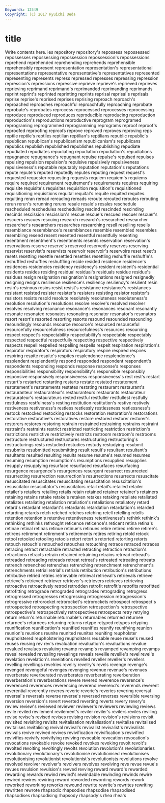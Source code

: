 ```yaml
---
Keywords: 12549 
Copyright: (C) 2017 Ryuichi Ueda
---
```


# title

Write contents here.
ies repository repository's
repossess repossessed repossesses repossessing repossession repossession's repossessions reprehend reprehended reprehending
reprehends reprehensible reprehensibly represent representation representation's representational representations representative representative's
representatives represented representing represents repress repressed represses repressing repression repression's
repressions repressive reprieve reprieve's reprieved reprieves reprieving reprimand reprimand's reprimanded
reprimanding reprimands reprint reprint's reprinted reprinting reprints reprisal reprisal's reprisals
reprise reprise's reprised reprises reprising reproach reproach's reproached reproaches reproachful
reproachfully reproaching reprobate reprobate's reprobates reprocess reprocessed reprocesses reprocessing reproduce
reproduced reproduces reproducible reproducing reproduction reproduction's reproductions reproductive reprogram reprogramed
reprograming reprogrammed reprogramming reprograms reproof reproof's reproofed reproofing reproofs reprove
reproved reproves reproving reps reptile reptile's reptiles reptilian reptilian's reptilians
republic republic's republican republican's republicanism republicanism's republicans republics republish republished
republishes republishing repudiate repudiated repudiates repudiating repudiation repudiation's repudiations repugnance
repugnance's repugnant repulse repulse's repulsed repulses repulsing repulsion repulsion's repulsive
repulsively repulsiveness repulsiveness's reputable reputably reputation reputation's reputations repute repute's
reputed reputedly reputes reputing request request's requested requester requesting requests
requiem requiem's requiems require required requirement requirement's requirements requires requiring
requisite requisite's requisites requisition requisition's requisitioned requisitioning requisitions requital requital's
requite requited requites requiting reran reread rereading rereads reroute rerouted
reroutes rerouting rerun rerun's rerunning reruns resale resale's resales reschedule
rescheduled reschedules rescheduling rescind rescinded rescinding rescinds rescission rescission's rescue
rescue's rescued rescuer rescuer's rescuers rescues rescuing research research's researched
researcher researcher's researchers researches researching resell reselling resells resemblance resemblance's
resemblances resemble resembled resembles resembling resend resent resented resentful resentfully
resenting resentment resentment's resentments resents reservation reservation's reservations reserve reserve's
reserved reservedly reserves reserving reservist reservist's reservists reservoir reservoir's reservoirs
reset reset's resets resetting resettle resettled resettles resettling reshuffle reshuffle's
reshuffled reshuffles reshuffling reside resided residence residence's residences residencies residency
residency's resident resident's residential residents resides residing residual residual's residuals
residue residue's residues resign resignation resignation's resignations resigned resignedly resigning
resigns resilience resilience's resiliency resiliency's resilient resin resin's resinous resins
resist resist's resistance resistance's resistances resistant resisted resister resister's resisters
resisting resistor resistor's resistors resists resold resolute resolutely resoluteness resoluteness's
resolution resolution's resolutions resolve resolve's resolved resolver resolves resolving resonance
resonance's resonances resonant resonantly resonate resonated resonates resonating resonator resonator's
resonators resort resort's resorted resorting resorts resound resounded resounding resoundingly
resounds resource resource's resourced resourceful resourcefully resourcefulness resourcefulness's resources resourcing
respect respect's respectability respectability's respectable respectably respected respectful respectfully respecting
respective respectively respects respell respelled respelling respells respelt respiration respiration's
respirator respirator's respirators respiratory respire respired respires respiring respite respite's
respites resplendence resplendence's resplendent resplendently respond responded respondent respondent's respondents
responding responds response response's responses responsibilities responsibility responsibility's responsible responsibly
responsive responsively responsiveness responsiveness's rest rest's restart restart's restarted restarting
restarts restate restated restatement restatement's restatements restates restating restaurant restaurant's
restauranteur restauranteur's restauranteurs restaurants restaurateur restaurateur's restaurateurs rested restful restfuller
restfullest restfully restfulness restfulness's resting restitution restitution's restive restively restiveness
restiveness's restless restlessly restlessness restlessness's restock restocked restocking restocks restoration
restoration's restorations restorative restorative's restoratives restore restored restorer restorer's restorers
restores restoring restrain restrained restraining restrains restraint restraint's restraints restrict
restricted restricting restriction restriction's restrictions restrictive restrictively restricts restroom restroom's
restrooms restructure restructured restructures restructuring restructuring's restructurings rests restudied restudies
restudy restudying resubmit resubmits resubmitted resubmitting result result's resultant resultant's
resultants resulted resulting results resume resume's resumed resumes resuming resumption
resumption's resumptions resupplied resupplies resupply resupplying resurface resurfaced resurfaces resurfacing
resurgence resurgence's resurgences resurgent resurrect resurrected resurrecting resurrection resurrection's resurrections
resurrects resuscitate resuscitated resuscitates resuscitating resuscitation resuscitation's resuscitator resuscitator's resuscitators
retail retail's retailed retailer retailer's retailers retailing retails retain retained
retainer retainer's retainers retaining retains retake retake's retaken retakes retaking
retaliate retaliated retaliates retaliating retaliation retaliation's retaliations retaliatory retard retard's
retardant retardant's retardants retardation retardation's retarded retarding retards retch retched
retches retching retell retelling retells retention retention's retentive retentiveness retentiveness's
rethink rethink's rethinking rethinks rethought reticence reticence's reticent retina retina's
retinae retinal retinas retinue retinue's retinues retire retired retiree retiree's
retirees retirement retirement's retirements retires retiring retold retook retool retooled
retooling retools retort retort's retorted retorting retorts retouch retouch's retouched
retouches retouching retrace retraced retraces retracing retract retractable retracted retracting
retraction retraction's retractions retracts retrain retrained retraining retrains retread retread's
retreaded retreading retreads retreat retreat's retreated retreating retreats retrench retrenched
retrenches retrenching retrenchment retrenchment's retrenchments retrial retrial's retrials retribution retribution's
retributions retributive retried retries retrievable retrieval retrieval's retrievals retrieve retrieve's
retrieved retriever retriever's retrievers retrieves retrieving retroactive retroactively retrod retrodden
retrofit retrofit's retrofits retrofitted retrofitting retrograde retrograded retrogrades retrograding retrogress
retrogressed retrogresses retrogressing retrogression retrogression's retrogressive retrorocket retrorocket's retrorockets retrospect
retrospect's retrospected retrospecting retrospection retrospection's retrospective retrospective's retrospectively retrospectives retrospects
retry retrying return return's returnable returnable's returnables returned returnee returnee's
returnees returning returns retype retyped retypes retyping reunification reunification's reunified
reunifies reunify reunifying reunion reunion's reunions reunite reunited reunites reuniting
reupholster reupholstered reupholstering reupholsters reusable reuse reuse's reused reuses reusing
rev rev's revaluation revaluation's revaluations revalue revalued revalues revaluing revamp
revamp's revamped revamping revamps reveal revealed revealing revealings reveals reveille
reveille's revel revel's revelation revelation's revelations revelled reveller reveller's revellers
revelling revellings revelries revelry revelry's revels revenge revenge's revenged revengeful
revenges revenging revenue revenue's revenues reverberate reverberated reverberates reverberating reverberation
reverberation's reverberations revere revered reverence reverence's reverenced reverences reverencing reverend
reverend's reverends reverent reverential reverently reveres reverie reverie's reveries revering
reversal reversal's reversals reverse reverse's reversed reverses reversible reversing reversion
reversion's revert reverted reverting reverts revery revery's review review's reviewed
reviewer reviewer's reviewers reviewing reviews revile reviled revilement revilement's reviler
reviler's revilers reviles reviling revise revise's revised revises revising revision
revision's revisions revisit revisited revisiting revisits revitalisation revitalisation's revitalise revitalised
revitalises revitalising revival revival's revivalist revivalist's revivalists revivals revive revived
revives revivification revivification's revivified revivifies revivify revivifying reviving revocable revocation
revocation's revocations revokable revoke revoked revokes revoking revolt revolt's revolted
revolting revoltingly revolts revolution revolution's revolutionaries revolutionary revolutionary's revolutionise revolutionised
revolutionises revolutionising revolutionist revolutionist's revolutionists revolutions revolve revolved revolver revolver's
revolvers revolves revolving revs revue revue's revues revulsion revulsion's revved
revving reward reward's rewarded rewarding rewards rewind rewind's rewindable rewinding
rewinds rewire rewired rewires rewiring reword reworded rewording rewords rework
reworked reworking reworks rewound rewrite rewrite's rewrites rewriting rewritten rewrote
rhapsodic rhapsodies rhapsodise rhapsodised rhapsodises rhapsodising rhapsody rhapsody's rhea rhea's
